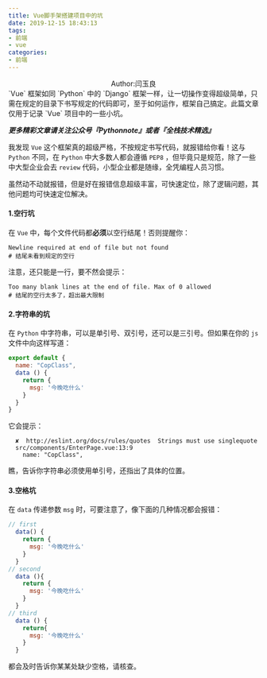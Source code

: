 ```yaml
---
title: Vue脚手架搭建项目中的坑
date: 2019-12-15 18:43:13
tags:
- 前端
- vue
categories:
- 前端
---
```


<center>Author:闫玉良</center>
`Vue` 框架如同 `Python` 中的 `Django` 框架一样，让一切操作变得超级简单，只需在规定的目录下书写规定的代码即可，至于如何运作，框架自己搞定。此篇文章仅用于记录 `Vue` 项目中的一些小坑。

<!--more-->

***更多精彩文章请关注公众号『Pythonnote』或者『全栈技术精选』***

我发现 `Vue` 这个框架真的超级严格，不按规定书写代码，就报错给你看！这与 `Python` 不同，在 `Python` 中大多数人都会遵循 `PEP8` ，但毕竟只是规范，除了一些中大型企业会去 `review` 代码，小型企业都是随缘，全凭编程人员习惯。

虽然动不动就报错，但是好在报错信息超级丰富，可快速定位，除了逻辑问题，其他问题均可快速定位解决。

#### 1.空行坑

在 `Vue` 中，每个文件代码都**必须**以空行结尾！否则提醒你：

```shell
Newline required at end of file but not found
# 结尾未看到规定的空行
```

注意，还只能是一行，要不然会提示：

```shell
Too many blank lines at the end of file. Max of 0 allowed
# 结尾的空行太多了，超出最大限制
```

#### 2.字符串的坑

在 `Python` 中字符串，可以是单引号、双引号，还可以是三引号。但如果在你的 `js` 文件中向这样写道：

```js
export default {
  name: "CopClass",
  data () {
    return {
      msg: '今晚吃什么'
    }
  }
}
```

它会提示：

```shell
  ✘  http://eslint.org/docs/rules/quotes  Strings must use singlequote
  src/components/EnterPage.vue:13:9
    name: "CopClass",
```

瞧，告诉你字符串必须使用单引号，还指出了具体的位置。

#### 3.空格坑

在 `data` 传递参数 `msg` 时，可要注意了，像下面的几种情况都会报错：

```js
// first
  data() {
    return {
      msg: '今晚吃什么'
    }
  }
// second
  data (){
    return {
      msg: '今晚吃什么'
    }
  }
// third
  data () {
    return{
      msg: '今晚吃什么'
    }
  }
```

都会及时告诉你某某处缺少空格，请核查。





